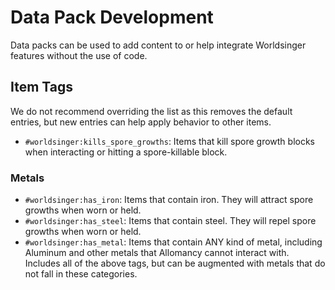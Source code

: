 # Data Pack Development

Data packs can be used to add content to or help integrate Worldsinger features without the use of
code.

## Item Tags

We do not recommend overriding the list as this removes the default entries, but new entries can
help apply behavior to other items.

* `#worldsinger:kills_spore_growths`: Items that kill spore growth blocks when interacting or
  hitting
  a
  spore-killable block.

### Metals

* `#worldsinger:has_iron`: Items that contain iron. They will attract spore growths when worn or
  held.
* `#worldsinger:has_steel`: Items that contain steel. They will repel spore growths when worn or
  held.
* `#worldsinger:has_metal`: Items that contain ANY kind of metal, including Aluminum and other
  metals that Allomancy cannot interact with. Includes all of the above tags, but can be augmented
  with metals that do not fall in these categories.

